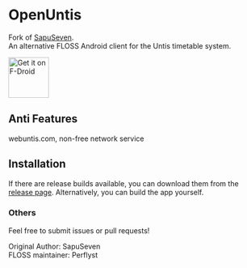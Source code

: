 # OpenUntis

Fork of [SapuSeven](https://github.com/SapuSeven/BetterUntis).  
An alternative FLOSS Android client for the Untis timetable system.

[<img src="https://f-droid.org/badge/get-it-on.png"
      alt="Get it on F-Droid"
      height="80">](https://f-droid.org/packages/de.perflyst.untis/)




## Anti Features
webuntis.com, non-free network service


## Installation
If there are release builds available, you can download them from the [release page](https://github.com/Perflyst/OpenUntis/releases).
Alternatively, you can build the app yourself.


### Others
Feel free to submit issues or pull requests!

Original Author: SapuSeven  
FLOSS maintainer: Perflyst
